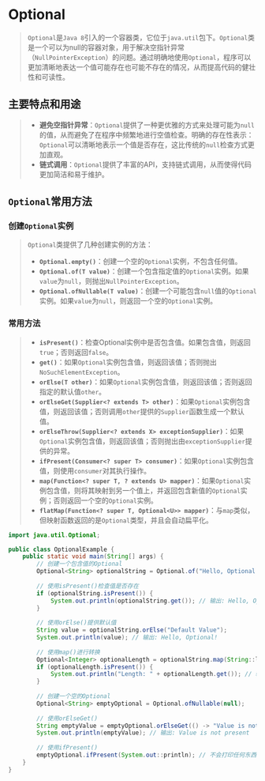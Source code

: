 # Optional

> `Optional`是`Java 8`引入的一个容器类，它位于`java.util`包下。`Optional`类是一个可以为null的容器对象，用于解决空指针异常（`NullPointerException`）的问题。通过明确地使用`Optional`，程序可以更加清晰地表达一个值可能存在也可能不存在的情况，从而提高代码的健壮性和可读性。  

## 主要特点和用途

> - **避免空指针异常**：`Optional`提供了一种更优雅的方式来处理可能为`null`的值，从而避免了在程序中频繁地进行空值检查。明确的存在性表示：`Optional`可以清晰地表示一个值是否存在，这比传统的`null`检查方式更加直观。
> - **链式调用**：`Optional`提供了丰富的API，支持链式调用，从而使得代码更加简洁和易于维护。

## `Optional`常用方法

### 创建`Optional`实例

> `Optional`类提供了几种创建实例的方法：
> - **`Optional.empty()`**：创建一个空的`Optional`实例，不包含任何值。
> - **`Optional.of(T value)`**：创建一个包含指定值的`Optional`实例。如果`value`为`null`，则抛出`NullPointerException`。
> - **`Optional.ofNullable(T value)`**：创建一个可能包含`null`值的`Optional`实例。如果`value`为`null`，则返回一个空的`Optional`实例。

### 常用方法

> - **`isPresent()`**：检查Optional实例中是否包含值。如果包含值，则返回`true`；否则返回`false`。
> - **`get()`**：如果`Optional`实例包含值，则返回该值；否则抛出`NoSuchElementException`。
> - **`orElse(T other)`**：如果`Optional`实例包含值，则返回该值；否则返回指定的默认值`other`。
> - **`orElseGet(Supplier<? extends T> other)`**：如果`Optional`实例包含值，则返回该值；否则调用`other`提供的`Supplier`函数生成一个默认值。
> - **`orElseThrow(Supplier<? extends X> exceptionSupplier)`**：如果`Optional`实例包含值，则返回该值；否则抛出由`exceptionSupplier`提供的异常。
> - **`ifPresent(Consumer<? super T> consumer)`**：如果`Optional`实例包含值，则使用`consumer`对其执行操作。
> - **`map(Function<? super T, ? extends U> mapper)`**：如果`Optional`实例包含值，则将其映射到另一个值上，并返回包含新值的`Optional`实例；否则返回一个空的`Optional`实例。
> - **`flatMap(Function<? super T, Optional<U>> mapper)`**：与`map`类似，但映射函数返回的是`Optional`类型，并且会自动扁平化。

```java
import java.util.Optional;

public class OptionalExample {
    public static void main(String[] args) {
        // 创建一个包含值的Optional
        Optional<String> optionalString = Optional.of("Hello, Optional!");
    
        // 使用isPresent()检查值是否存在
        if (optionalString.isPresent()) {
            System.out.println(optionalString.get()); // 输出: Hello, Optional! 
        }
    
        // 使用orElse()提供默认值
        String value = optionalString.orElse("Default Value");
        System.out.println(value); // 输出: Hello, Optional!
        
        // 使用map()进行转换
        Optional<Integer> optionalLength = optionalString.map(String::length);
        if (optionalLength.isPresent()) {
            System.out.println("Length: " + optionalLength.get()); // 输出: Length: 15
        }
    
        // 创建一个空的Optional
        Optional<String> emptyOptional = Optional.ofNullable(null);
    
        // 使用orElseGet()
        String emptyValue = emptyOptional.orElseGet(() -> "Value is not present");
        System.out.println(emptyValue); // 输出: Value is not present
        
        // 使用ifPresent()
        emptyOptional.ifPresent(System.out::println); // 不会打印任何东西
    }
}
```